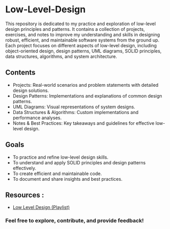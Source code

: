 # Low-Level-Design
This repository is dedicated to my practice and exploration of low-level design principles and patterns. It contains a collection of projects, exercises, and notes to improve my understanding and skills in designing robust, efficient, and maintainable software systems from the ground up. Each project focuses on different aspects of low-level design, including object-oriented design, design patterns, UML diagrams, SOLID principles, data structures, algorithms, and system architecture.

## Contents
  * Projects: Real-world scenarios and problem statements with detailed design solutions.
  * Design Patterns: Implementations and explanations of common design patterns.
  * UML Diagrams: Visual representations of system designs.
  * Data Structures & Algorithms: Custom implementations and performance analyses.
  * Notes & Best Practices: Key takeaways and guidelines for effective low-level design.
    
## Goals
  * To practice and refine low-level design skills.
  * To understand and apply SOLID principles and design patterns effectively.
  * To create efficient and maintainable code.
  * To document and share insights and best practices.

## Resources :

  * [Low Level Design (Playlist)](https://youtube.com/playlist?list=PLAC2AM9O1C5KioUMeH9qIjbAV_RMmX8rd&si=3di9Y_1XFAzvdJpM)

### Feel free to explore, contribute, and provide feedback!
